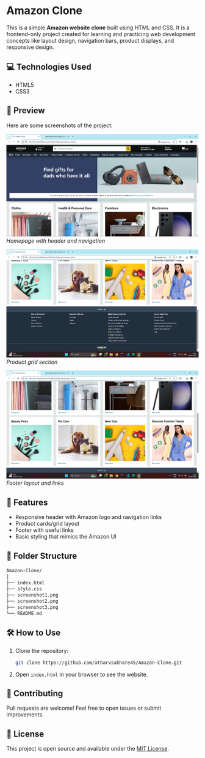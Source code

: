 
# Amazon Clone

This is a simple **Amazon website clone** built using HTML and CSS. It is a frontend-only project created for learning and practicing web development concepts like layout design, navigation bars, product displays, and responsive design.

## 💻 Technologies Used

- HTML5
- CSS3

## 📸 Preview

Here are some screenshots of the project:

![Amazon Clone Screenshot 1](screenshot1.png)  
*Homepage with header and navigation*

![Amazon Clone Screenshot 2](screenshot2.png)  
*Product grid section*

![Amazon Clone Screenshot 3](screenshot3.png)  
*Footer layout and links*

## 🚀 Features

- Responsive header with Amazon logo and navigation links
- Product cards/grid layout
- Footer with useful links
- Basic styling that mimics the Amazon UI

## 📁 Folder Structure

```
Amazon-Clone/
│
├── index.html
├── style.css
├── screenshot1.png
├── screenshot2.png
├── screenshot3.png
└── README.md
```

## 🛠️ How to Use

1. Clone the repository:
   ```bash
   git clone https://github.com/atharvsakhare45/Amazon-Clone.git
   ```

2. Open `index.html` in your browser to see the website.

## 🙌 Contributing

Pull requests are welcome! Feel free to open issues or submit improvements.

## 📄 License

This project is open source and available under the [MIT License](LICENSE).
